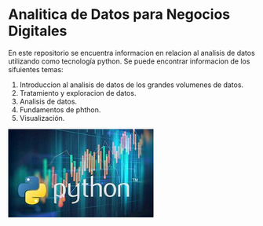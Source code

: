 # Analitica de Datos para Negocios Digitales

En este repositorio se encuentra informacion en relacion al analisis de datos utilizando como tecnología python.
Se puede encontrar informacion de los sifuientes temas:

1. Introduccion al analisis de datos de los grandes volumenes de datos.
2. Tratamiento y exploracion de datos.
3. Analisis de datos.
4. Fundamentos de phthon.
5. Visualización.

![Analitica de datos](./img/Analitica%20de%20datos.jpg)